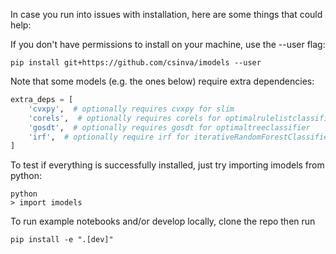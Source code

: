 In case you run into issues with installation, here are some things that could help:

If you don't have permissions to install on your machine, use the --user flag:

`pip install git+https://github.com/csinva/imodels --user`

Note that some models (e.g. the ones below) require extra dependencies:

```python
extra_deps = [
    'cvxpy',  # optionally requires cvxpy for slim
    'corels',  # optionally requires corels for optimalrulelistclassifier
    'gosdt',  # optionally requires gosdt for optimaltreeclassifier
    'irf',  # optionally require irf for iterativeRandomForestClassifier
]
```


To test if everything is successfully installed, just try importing imodels from python:

```
python
> import imodels
```

To run example notebooks and/or develop locally, clone the repo then run

`pip install -e ".[dev]"`
